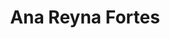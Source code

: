 ---
# Display name
title: Ana Reyna Fortes

# Full name (for SEO)
first_name: Ana
last_name: Reyna Fortes

# Username (this should match the folder name)
authors:
  - ARF

user_groups:
  - Former Members
---